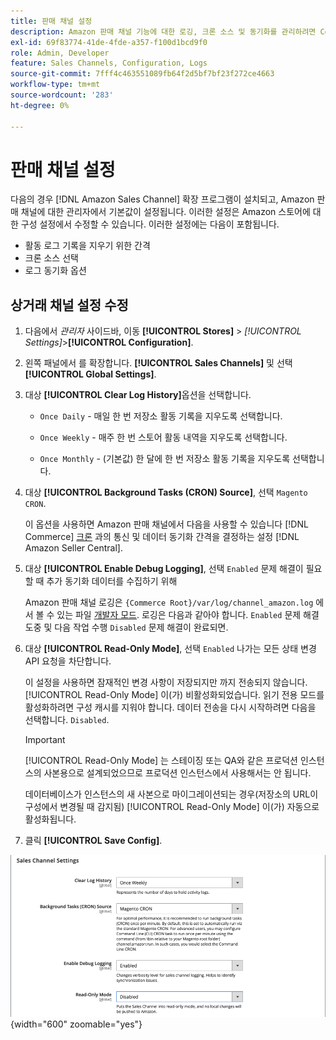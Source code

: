 ```yaml
---
title: 판매 채널 설정
description: Amazon 판매 채널 기능에 대한 로깅, 크론 소스 및 동기화를 관리하려면 Commerce 구성을 업데이트합니다.
exl-id: 69f83774-41de-4fde-a357-f100d1bcd9f0
role: Admin, Developer
feature: Sales Channels, Configuration, Logs
source-git-commit: 7fff4c463551089fb64f2d5bf7bf23f272ce4663
workflow-type: tm+mt
source-wordcount: '283'
ht-degree: 0%

---
```


# 판매 채널 설정

다음의 경우 [!DNL Amazon Sales Channel] 확장 프로그램이 설치되고, Amazon 판매 채널에 대한 관리자에서 기본값이 설정됩니다. 이러한 설정은 Amazon 스토어에 대한 구성 설정에서 수정할 수 있습니다. 이러한 설정에는 다음이 포함됩니다.

- 활동 로그 기록을 지우기 위한 간격
- 크론 소스 선택
- 로그 동기화 옵션

## 상거래 채널 설정 수정

1. 다음에서 _관리자_ 사이드바, 이동 **[!UICONTROL Stores]** > _[!UICONTROL Settings]_>**[!UICONTROL Configuration]**.

1. 왼쪽 패널에서 를 확장합니다. **[!UICONTROL Sales Channels]** 및 선택 **[!UICONTROL Global Settings]**.

1. 대상 **[!UICONTROL Clear Log History]**&#x200B;옵션을 선택합니다.

   - `Once Daily` - 매일 한 번 저장소 활동 기록을 지우도록 선택합니다.

   - `Once Weekly` - 매주 한 번 스토어 활동 내역을 지우도록 선택합니다.

   - `Once Monthly` - (기본값) 한 달에 한 번 저장소 활동 기록을 지우도록 선택합니다.

1. 대상 **[!UICONTROL Background Tasks (CRON) Source]**, 선택 `Magento CRON`.

   이 옵션을 사용하면 Amazon 판매 채널에서 다음을 사용할 수 있습니다 [!DNL Commerce] [크론](https://experienceleague.adobe.com/docs/commerce-admin/systems/tools/cron.html) 과의 통신 및 데이터 동기화 간격을 결정하는 설정 [!DNL Amazon Seller Central].

1. 대상 **[!UICONTROL Enable Debug Logging]**, 선택 `Enabled` 문제 해결이 필요할 때 추가 동기화 데이터를 수집하기 위해

   Amazon 판매 채널 로깅은 `{Commerce Root}/var/log/channel_amazon.log` 에서 볼 수 있는 파일 [개발자 모드](https://experienceleague.adobe.com/docs/commerce-admin/systems/tools/developer-tools.html#operation-modes). 로깅은 다음과 같아야 합니다. `Enabled` 문제 해결 도중 및 다음 작업 수행 `Disabled` 문제 해결이 완료되면.

1. 대상 **[!UICONTROL Read-Only Mode]**, 선택 `Enabled` 나가는 모든 상태 변경 API 요청을 차단합니다.

   이 설정을 사용하면 잠재적인 변경 사항이 저장되지만 까지 전송되지 않습니다. [!UICONTROL Read-Only Mode] 이(가) 비활성화되었습니다. 읽기 전용 모드를 활성화하려면 구성 캐시를 지워야 합니다. 데이터 전송을 다시 시작하려면 다음을 선택합니다. `Disabled`.

   >[!IMPORTANT]
   >
   >[!UICONTROL Read-Only Mode] 는 스테이징 또는 QA와 같은 프로덕션 인스턴스의 사본용으로 설계되었으므로 프로덕션 인스턴스에서 사용해서는 안 됩니다.
   >
   >데이터베이스가 인스턴스의 새 사본으로 마이그레이션되는 경우(저장소의 URL이 구성에서 변경될 때 감지됨) [!UICONTROL Read-Only Mode] 이(가) 자동으로 활성화됩니다.

1. 클릭 **[!UICONTROL Save Config]**.

![Sales Channel 구성 설정](assets/config-sales-channel-global-settings.png){width="600" zoomable="yes"}
